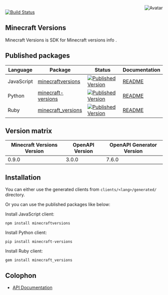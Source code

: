 <img align="right" src="https://raw.github.com/oapicf/minecraft-versions/main/avatar.jpg" alt="Avatar"/>

[![Build Status](https://github.com/oapicf/minecraft-versions/actions/workflows/ci-workflow.yaml/badge.svg)](https://github.com/oapicf/minecraft-versions/actions/workflows/ci-workflow.yaml)
<br/>

Minecraft Versions
------------------

Minecraft Versions is SDK for Minecraft versions info .

Published packages
------------------

| Language | Package | Status | Documentation |
|----------|---------|--------|---------------|
| JavaScript | [minecraftversions]((http://www.npmjs.com/package/minecraftversions)) | [![Published Version](https://img.shields.io/npm/v/minecraftversions.svg)](http://www.npmjs.com/package/minecraftversions) | [README](https://github.com/oapicf/minecraft-versions/blob/main/clients/javascript/generated/README.md) |
| Python | [minecraft-versions]((https://pypi.python.org/pypi/minecraft-versions)) | [![Published Version](https://img.shields.io/pypi/v/minecraft-versions.svg)](https://pypi.python.org/pypi/minecraft-versions) | [README](https://github.com/oapicf/minecraft-versions/blob/main/clients/python/generated/README.md) |
| Ruby | [minecraft_versions]((https://rubygems.org/gems/minecraft_versions)) | [![Published Version](https://img.shields.io/gem/v/minecraft_versions.svg)](https://rubygems.org/gems/minecraft_versions) | [README](https://github.com/oapicf/minecraft-versions/blob/main/clients/ruby/generated/README.md) |

Version matrix
--------------

| Minecraft Versions Version | OpenAPI Version | OpenAPI Generator Version |
|----------------------------|-----------------|---------------------------|
| 0.9.0 | 3.0.0 | 7.6.0 |

Installation
------------

You can either use the generated clients from `clients/<lang>/generated/` directory.

Or you can use the published packages like below:

Install JavaScript client:

    npm install minecraftversions

Install Python client:

    pip install minecraft-versions

Install Ruby client:

    gem install minecraft_versions

Colophon
--------

* [API Documentation](https://oapicf.github.io/minecraft-versions/api/latest/)
